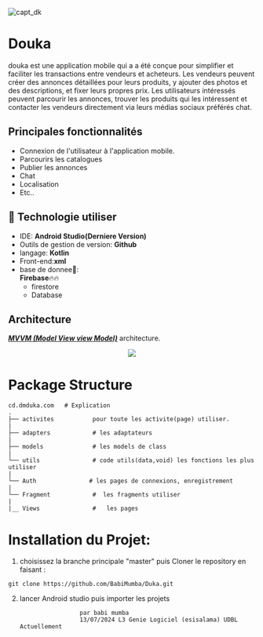 ![capt_dk](https://github.com/user-attachments/assets/e34b1181-e8fc-4b49-9a14-4cf65c1fa09d)

# Douka
douka est une application mobile qui a a été conçue pour simplifier et faciliter les transactions entre vendeurs et acheteurs. Les vendeurs peuvent 
créer des annonces détaillées pour leurs produits, y ajouter des photos et des descriptions,
et fixer leurs propres prix. Les utilisateurs intéressés peuvent parcourir les annonces, 
trouver les produits qui les intéressent et contacter les vendeurs directement via leurs médias sociaux préférés chat.

## Principales fonctionnalités
* Connexion de l'utilisateur à l'application mobile.
* Parcourirs les catalogues
* Publier les annonces
* Chat
* Localisation
* Etc..

## 🚀 Technologie utiliser

*  IDE: **Android Studio(Derniere Version)**
*  Outils de gestion de version: **Github**
*  langage: **Kotlin**
*  Front-end:**xml**
*  base de donnee🏬:<br>
**Firebase**🔥🔥<br>
      - firestore<br>
      - Database
 ## Architecture
 [***MVVM (Model View view Model)***](https://learn.microsoft.com/fr-fr/windows/uwp/data-binding/data-binding-and-mvvm) architecture.

<p align="center">
  <img src="https://upload.wikimedia.org/wikipedia/commons/8/87/MVVMPattern.png" >
</p>


# Package Structure
    
    cd.dmduka.com   # Explication
    .
    ├── activites           pour toute les activite(page) utiliser. 
    |
    ├── adapters            # les adaptateurs             
    |
    ├── models              # les models de class
    |
    └── utils               # code utils(data,void) les fonctions les plus utiliser
    |
    └── Auth               # les pages de connexions, enregistrement
    |
    └── Fragment            #  les fragments utiliser
    |
    |__ Views               #   les pages 

  # Installation du Projet:

1. choisissez la branche principale "master" puis Cloner le repository en faisant :

```
git clone https://github.com/BabiMumba/Duka.git
```
2. lancer Android studio puis importer les projets


                        par babi mumba
                        13/07/2024 L3 Genie Logiciel (esisalama) UDBL Actuellement 
